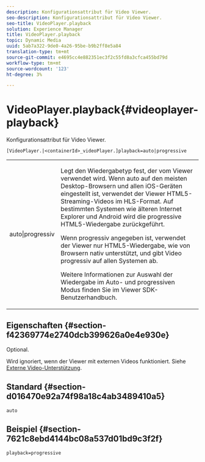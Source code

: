 ```yaml
---
description: Konfigurationsattribut für Video Viewer.
seo-description: Konfigurationsattribut für Video Viewer.
seo-title: VideoPlayer.playback
solution: Experience Manager
title: VideoPlayer.playback
topic: Dynamic Media
uuid: 5ab7a322-9de0-4a26-95be-b9b2ff8e5a84
translation-type: tm+mt
source-git-commit: e4695cc4e882351ec3f2c55fd8a3cfca455bd79d
workflow-type: tm+mt
source-wordcount: '123'
ht-degree: 3%

---
```



# VideoPlayer.playback{#videoplayer-playback}

Konfigurationsattribut für Video Viewer.

`[VideoPlayer.|<containerId>_videoPlayer.]playback=auto|progressive`

<table id="table_C616483932C2482CA9794DDD7313FD7C"> 
 <tbody> 
  <tr> 
   <td colname="col1"> <p> <span class="codeph"> auto|progressiv</span> </p> </td> 
   <td colname="col2"> <p> Legt den Wiedergabetyp fest, der vom Viewer verwendet wird. Wenn <span class="codeph"> auto</span> auf den meisten Desktop-Browsern und allen iOS-Geräten eingestellt ist, verwendet der Viewer HTML5-Streaming-Videos im HLS-Format. Auf bestimmten Systemen wie älteren Internet Explorer und Android wird die progressive HTML5-Wiedergabe zurückgeführt. </p> <p>Wenn <span class="codeph"> progressiv</span> angegeben ist, verwendet der Viewer nur HTML5-Wiedergabe, wie von Browsern nativ unterstützt, und gibt Video progressiv auf allen Systemen ab. </p> <p>Weitere Informationen zur Auswahl der Wiedergabe im Auto- und progressiven Modus finden Sie im Viewer SDK-Benutzerhandbuch. </p> </td> 
  </tr> 
 </tbody> 
</table>

## Eigenschaften {#section-f42369774e2740dcb399626a0e4e930e}

Optional.

Wird ignoriert, wenn der Viewer mit externen Videos funktioniert. Siehe [Externe Video-Unterstützung](../../../c-html5-s7-aem-asset-viewers/c-html5-video-reference/r-html5-video-viewer-20-external-video-support.md#concept-22c67fee43274a29b28ee16770b1b1f3).

## Standard {#section-d016470e92a74f98a18c4ab3489410a5}

`auto`

## Beispiel {#section-7621c8ebd4144bc08a537d01bd9c3f2f}

```
playback=progressive
```

